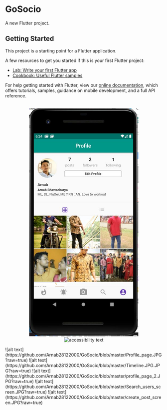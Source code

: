 # GoSocio

A new Flutter project.

## Getting Started

This project is a starting point for a Flutter application.

A few resources to get you started if this is your first Flutter project:

- [Lab: Write your first Flutter app](https://flutter.dev/docs/get-started/codelab)
- [Cookbook: Useful Flutter samples](https://flutter.dev/docs/cookbook)

For help getting started with Flutter, view our
[online documentation](https://flutter.dev/docs), which offers tutorials,
samples, guidance on mobile development, and a full API reference.
<br><br>
<p align="center">
  <img src="https://github.com/Arnab28122000/GoSocio/blob/master/Profile_page.JPG" width="350" title="hover text"><br>
  <img src="https://github.com/Arnab28122000/GoSocio/blob/master/Timeline.JPG.JPG" width="350" alt="accessibility text">
</p>
![alt text](https://github.com/Arnab28122000/GoSocio/blob/master/Profile_page.JPG?raw=true)
![alt text](https://github.com/Arnab28122000/GoSocio/blob/master/Timeline.JPG.JPG?raw=true)
![alt text](https://github.com/Arnab28122000/GoSocio/blob/master/profile_page_2.JPG?raw=true)
![alt text](https://github.com/Arnab28122000/GoSocio/blob/master/Search_users_screen.JPG?raw=true)
![alt text](https://github.com/Arnab28122000/GoSocio/blob/master/create_post_screen.JPG?raw=true)
